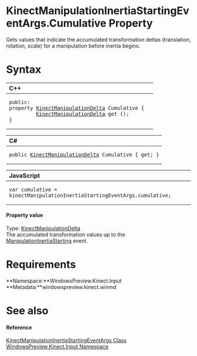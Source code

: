 KinectManipulationInertiaStartingEventArgs.Cumulative Property  
==============================================================  

Gets values that indicate the accumulated transformation deltas (translation, rotation, scale) for a manipulation before inertia begins. <span id="syntaxSection"></span>

Syntax  
======  

<table>
<colgroup>
<col width="100%" />
</colgroup>
<thead>
<tr class="header">
<th align="left">C++</th>
</tr>
</thead>
<tbody>
<tr class="odd">
<td align="left"><pre><code>public:  
property <a href="../../KinectManipulationDelta.md">KinectManipulationDelta</a> Cumulative {  
         <a href="../../KinectManipulationDelta.md">KinectManipulationDelta</a> get ();  
}</code></pre></td>
</tr>
</tbody>
</table>

<table>
<colgroup>
<col width="100%" />
</colgroup>
<thead>
<tr class="header">
<th align="left">C#</th>
</tr>
</thead>
<tbody>
<tr class="odd">
<td align="left"><pre><code>public <a href="../../KinectManipulationDelta.md">KinectManipulationDelta</a> Cumulative { get; }</code></pre></td>
</tr>
</tbody>
</table>

<table>
<colgroup>
<col width="100%" />
</colgroup>
<thead>
<tr class="header">
<th align="left">JavaScript</th>
</tr>
</thead>
<tbody>
<tr class="odd">
<td align="left"><pre><code>var cumulative = kinectManipulationInertiaStartingEventArgs.cumulative;</code></pre></td>
</tr>
</tbody>
</table>

<span id="ID4ER"></span>
#### Property value  

Type: [KinectManipulationDelta](../../KinectManipulationDelta.md)  
 The accumulated transformation values up to the [ManipulationInertiaStarting](../../KinectGestureRecognizer/Events/ManipulationInertiaStarting.md) event.  

<span id="requirements"></span>

Requirements  
============  

**Namespace:**WindowsPreview.Kinect.Input  
**Metadata:**windowspreview.kinect.winmd  

<span id="ID4EAB"></span>

See also  
========  

<span id="ID4ECB"></span>
#### Reference  

[KinectManipulationInertiaStartingEventArgs Class](../../KinectManipulationInertiaS.md)  
 [WindowsPreview.Kinect.Input Namespace](../../../Kinect.Input.md)  



<!--Please do not edit the data in the comment block below.-->
<!--
TOCTitle : Cumulative Property
RLTitle : KinectManipulationInertiaStartingEventArgs.Cumulative Property
KeywordK : Cumulative property
KeywordK : KinectManipulationInertiaStartingEventArgs.Cumulative property
KeywordF : WindowsPreview.Kinect.Input.KinectManipulationInertiaStartingEventArgs.Cumulative
KeywordF : KinectManipulationInertiaStartingEventArgs.Cumulative
KeywordF : Cumulative
KeywordF : WindowsPreview.Kinect.Input.KinectManipulationInertiaStartingEventArgs.Cumulative
KeywordA : P:WindowsPreview.Kinect.Input.KinectManipulationInertiaStartingEventArgs.Cumulative
AssetID : P:WindowsPreview.Kinect.Input.KinectManipulationInertiaStartingEventArgs.Cumulative
Locale : en-us
CommunityContent : 1
APIType : Managed
APILocation : windowspreview.kinect.winmd
APIName : WindowsPreview.Kinect.Input.KinectManipulationInertiaStartingEventArgs.Cumulative
TargetOS : Windows
TopicType : kbSyntax
DevLang : VB
DevLang : CSharp
DevLang : JavaScript
DevLang : C++
DocSet : K4Wv2
ProjType : K4Wv2Proj
Technology : Kinect for Windows
Product : Kinect for Windows SDK v2
productversion : 20
-->
